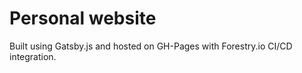 # Personal website

Built using Gatsby.js and hosted on GH-Pages with Forestry.io CI/CD integration. 
